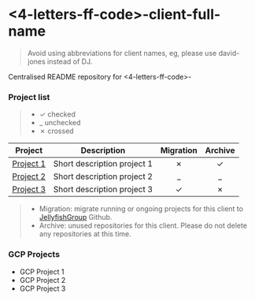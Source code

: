 # <4-letters-ff-code>-client-full-name
>Avoid using abbreviations for client names, eg, please use david-jones instead of DJ.

Centralised README repository for <4-letters-ff-code>-<client-full-name>

### Project list
> - &check; checked
> - _ unchecked
> - &cross; crossed

| Project                                              |         Description         | Migration | Archive |
|------------------------------------------------------|:---------------------------:|:---------:|:-------:|
| [Project 1](https://github.com/datarunsdeep/<REPO1>) | Short description project 1 |  &cross;  | &check; | 
| [Project 2](https://github.com/datarunsdeep/<REPO2>) | Short description project 2 |     _     |    _    |
| [Project 3](https://github.com/datarunsdeep/<REPO3>) | Short description project 3 |  &check;  | &cross; |

>- Migration: migrate running or ongoing projects for this client to [JellyfishGroup](https://github.com/JellyfishGroup) Github.
>- Archive: unused repositories for this client. Please do not delete any repositories at this time.

### GCP Projects
- GCP Project 1
- GCP Project 2
- GCP Project 3
